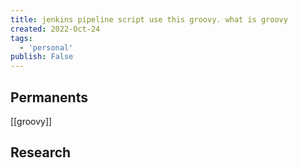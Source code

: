 ```yaml
---
title: jenkins pipeline script use this groovy. what is groovy
created: 2022-Oct-24
tags:
  - 'personal'
publish: False
---
```

## Permanents
[[groovy]]

## Research


